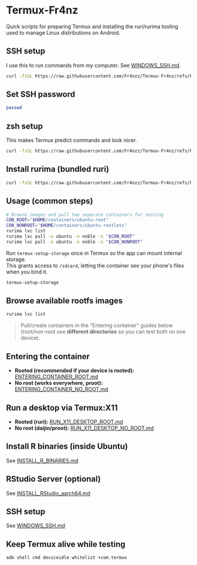 # Termux-Fr4nz

Quick scripts for preparing Termux and installing the ruri/rurima tooling used to manage Linux distributions on Android.

## SSH setup
I use this to run commands from my computer. See [WINDOWS_SSH.md](./WINDOWS_SSH.md).

```bash
curl -fsSL https://raw.githubusercontent.com/Fr4nzz/Termux-Fr4nz/refs/heads/main/setup_ssh.sh | bash
```

## Set SSH password

```bash
passwd
```

## zsh setup

This makes Termux predict commands and look nicer.

```bash
curl -fsSL https://raw.githubusercontent.com/Fr4nzz/Termux-Fr4nz/refs/heads/main/install_zsh.sh | bash
```

## Install rurima (bundled ruri)

```bash
curl -fsSL https://raw.githubusercontent.com/Fr4nzz/Termux-Fr4nz/refs/heads/main/install_rurima.sh | bash
```

## Usage (common steps)

```bash
# Browse images and pull two separate containers for testing
CON_ROOT="$HOME/containers/ubuntu-root"
CON_NONROOT="$HOME/containers/ubuntu-rootless"
rurima lxc list
rurima lxc pull -o ubuntu -v noble -s "$CON_ROOT"
rurima lxc pull -o ubuntu -v noble -s "$CON_NONROOT"
```

Run `termux-setup-storage` once in Termux so the app can mount internal storage.  
This grants access to `/sdcard`, letting the container see your phone's files when you bind it.

```bash
termux-setup-storage
```

## Browse available rootfs images

```bash
rurima lxc list
```

> Pull/create containers in the “Entering container” guides below (root/non-root use **different directories** so you can test both on one device).

## Entering the container

* **Rooted (recommended if your device is rooted):** [ENTERING_CONTAINER_ROOT.md](./ENTERING_CONTAINER_ROOT.md)
* **No root (works everywhere, proot):** [ENTERING_CONTAINER_NO_ROOT.md](./ENTERING_CONTAINER_NO_ROOT.md)

## Run a desktop via Termux:X11

* **Rooted (ruri):** [RUN_X11_DESKTOP_ROOT.md](./RUN_X11_DESKTOP_ROOT.md)
* **No root (daijin/proot):** [RUN_X11_DESKTOP_NO_ROOT.md](./RUN_X11_DESKTOP_NO_ROOT.md)

## Install R binaries (inside Ubuntu)

See [INSTALL_R_BINARIES.md](./INSTALL_R_BINARIES.md)

## RStudio Server (optional)

See [INSTALL_RStudio_aarch64.md](./INSTALL_RStudio_aarch64.md)

## SSH setup

See [WINDOWS_SSH.md](./WINDOWS_SSH.md)

## Keep Termux alive while testing

```bash
adb shell cmd deviceidle whitelist +com.termux
```
